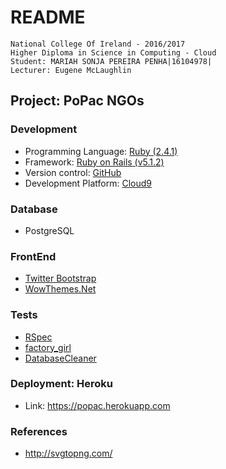# README 

```
National College Of Ireland - 2016/2017
Higher Diploma in Science in Computing - Cloud
Student: MARIAH SONJA PEREIRA PENHA|16104978|
Lecturer: Eugene McLaughlin
```

## Project: PoPac NGOs

### Development
- Programming Language: [Ruby (2.4.1)](https://www.ruby-lang.org/en/)
- Framework: [Ruby on Rails (v5.1.2)](http://rubyonrails.org/)
- Version control: [GitHub](https://github.com/mariahsonja/popac)
- Development Platform: [Cloud9](https://c9.io)

### Database
- PostgreSQL

### FrontEnd
- [Twitter Bootstrap](http://getbootstrap.com/)
- [WowThemes.Net](https://www.wowthemes.net/run-charity-lite-free-bootstrap-template)

### Tests
- [RSpec](https://relishapp.com/rspec)
- [factory_girl](https://github.com/thoughtbot/factory_girl)
- [DatabaseCleaner](https://github.com/DatabaseCleaner/database_cleaner)

### Deployment: Heroku 
- Link: https://popac.herokuapp.com

### References

- http://svgtopng.com/